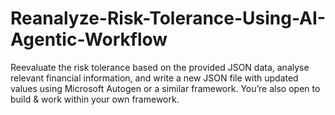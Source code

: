 # Reanalyze-Risk-Tolerance-Using-AI-Agentic-Workflow
Reevaluate the risk tolerance based on the provided JSON data, analyse relevant financial information, and write a new JSON file with updated values using Microsoft Autogen or a similar framework. You’re also open to build &amp; work within your own framework.
